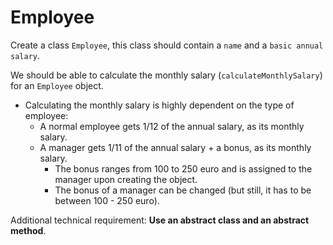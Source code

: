 # Employee

Create a class `Employee`, this class should contain a `name` and a `basic annual salary`.

We should be able to calculate the monthly salary (`calculateMonthlySalary`) for an `Employee` object.
- Calculating the monthly salary is highly dependent on the type of employee:
    - A normal employee gets 1/12 of the annual salary, as its monthly salary.
    - A manager gets 1/11 of the annual salary + a bonus, as its monthly salary.
        - The bonus ranges from 100 to 250 euro and is assigned to the manager upon creating the object.
        - The bonus of a manager can be changed (but still, it has to be between 100 - 250 euro). 
    
Additional technical requirement: **Use an abstract class and an abstract method**.